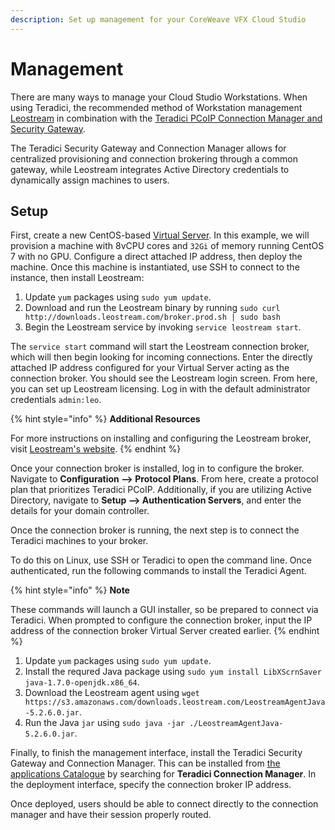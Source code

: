 ```yaml
---
description: Set up management for your CoreWeave VFX Cloud Studio
---
```


# Management

There are many ways to manage your Cloud Studio Workstations. When using Teradici, the recommended method of Workstation management [Leostream](https://leostream.com/) in combination with the [Teradici PCoIP Connection Manager and Security Gateway](http://www.teradici.com/web-help/pcoip\_connection\_manager\_security\_gateway/19.08/).

The Teradici Security Gateway and Connection Manager allows for centralized provisioning and connection brokering through a common gateway, while Leostream integrates Active Directory credentials to dynamically assign machines to users.

## Setup

First, create a new CentOS-based [Virtual Server](broken-reference). In this example, we will provision a machine with 8vCPU cores and `32Gi` of memory running CentOS 7 with no GPU. Configure a direct attached IP address, then deploy the machine. Once this machine is instantiated, use SSH to connect to the instance, then install Leostream:

1. Update `yum` packages using `sudo yum update`.
2. Download and run the Leostream binary by running `sudo curl http://downloads.leostream.com/broker.prod.sh | sudo bash`
3. Begin the Leostream service by invoking `service leostream start`.

The `service start` command will start the Leostream connection broker, which will then begin looking for incoming connections. Enter the directly attached IP address configured for your Virtual Server acting as the connection broker. You should see the Leostream login screen. From here, you can set up Leostream licensing. Log in with the default administrator credentials `admin:leo`.

{% hint style="info" %}
**Additional Resources**

For more instructions on installing and configuring the Leostream broker, visit [Leostream's website](https://www.leostream.com/wp-content/uploads/2018/11/installation\_guide.pdf).
{% endhint %}

Once your connection broker is installed, log in to configure the broker. Navigate to **Configuration --> Protocol Plans**. From here, create a protocol plan that prioritizes Teradici PCoIP. Additionally, if you are utilizing Active Directory, navigate to **Setup --> Authentication Servers**, and enter the details for your domain controller.

Once the connection broker is running, the next step is to connect the Teradici machines to your broker.

To do this on Linux, use SSH or Teradici to open the command line. Once authenticated, run the following commands to install the Teradici Agent.

{% hint style="info" %}
**Note**

These commands will launch a GUI installer, so be prepared to connect via Teradici. When prompted to configure the connection broker, input the IP address of the connection broker Virtual Server created earlier.
{% endhint %}

1. Update `yum` packages using `sudo yum update`.
2. Install the requred Java package using `sudo yum install LibXScrnSaver java-1.7.0-openjdk.x86_64`.
3. Download the Leostream agent using `wget https://s3.amazonaws.com/downloads.leostream.com/LeostreamAgentJava-5.2.6.0.jar`.
4. Run the Java `jar` using `sudo java -jar ./LeostreamAgentJava-5.2.6.0.jar`.

Finally, to finish the management interface, install the Teradici Security Gateway and Connection Manager. This can be installed from [the applications Catalogue](https://apps.coreweave.com) by searching for **Teradici Connection Manager**. In the deployment interface, specify the connection broker IP address.

Once deployed, users should be able to connect directly to the connection manager and have their session properly routed.
